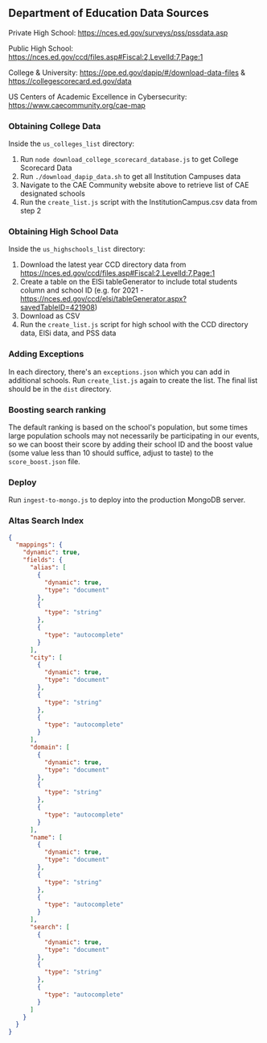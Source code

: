 ## Department of Education Data Sources

Private High School: https://nces.ed.gov/surveys/pss/pssdata.asp

Public High School: https://nces.ed.gov/ccd/files.asp#Fiscal:2,LevelId:7,Page:1

College & University: https://ope.ed.gov/dapip/#/download-data-files & https://collegescorecard.ed.gov/data

US Centers of Academic Excellence in Cybersecurity: https://www.caecommunity.org/cae-map

### Obtaining College Data

Inside the `us_colleges_list` directory:
1. Run `node download_college_scorecard_database.js` to get College Scorecard Data
2. Run `./download_dapip_data.sh` to get all Institution Campuses data
3. Navigate to the CAE Community website above to retrieve list of CAE designated schools
4. Run the `create_list.js` script with the InstitutionCampus.csv data from step 2

### Obtaining High School Data

Inside the `us_highschools_list` directory:
1. Download the latest year CCD directory data from https://nces.ed.gov/ccd/files.asp#Fiscal:2,LevelId:7,Page:1 
2. Create a table on the ElSi tableGenerator to include total students column and school ID (e.g. for 2021 - https://nces.ed.gov/ccd/elsi/tableGenerator.aspx?savedTableID=421908)
3. Download as CSV
4. Run the `create_list.js` script for high school with the CCD directory data, ElSi data, and PSS data

### Adding Exceptions

In each directory, there's an `exceptions.json` which you can add in additional schools. Run `create_list.js` again to create the list. The final list should be in the `dist` directory.

### Boosting search ranking

The default ranking is based on the school's population, but some times large population schools may not necessarily be participating in our events, so we can boost their score by adding their school ID and the boost value (some value less than 10 should suffice, adjust to taste) to the `score_boost.json` file.

### Deploy

Run `ingest-to-mongo.js` to deploy into the production MongoDB server.

### Altas Search Index

```JSON
{
  "mappings": {
    "dynamic": true,
    "fields": {
      "alias": [
        {
          "dynamic": true,
          "type": "document"
        },
        {
          "type": "string"
        },
        {
          "type": "autocomplete"
        }
      ],
      "city": [
        {
          "dynamic": true,
          "type": "document"
        },
        {
          "type": "string"
        },
        {
          "type": "autocomplete"
        }
      ],
      "domain": [
        {
          "dynamic": true,
          "type": "document"
        },
        {
          "type": "string"
        },
        {
          "type": "autocomplete"
        }
      ],
      "name": [
        {
          "dynamic": true,
          "type": "document"
        },
        {
          "type": "string"
        },
        {
          "type": "autocomplete"
        }
      ],
      "search": [
        {
          "dynamic": true,
          "type": "document"
        },
        {
          "type": "string"
        },
        {
          "type": "autocomplete"
        }
      ]
    }
  }
}
```
